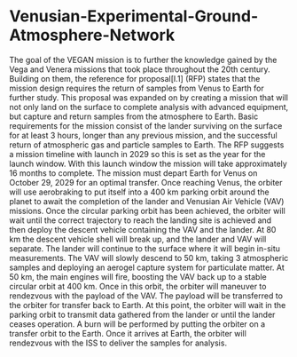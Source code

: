 # Venusian-Experimental-Ground-Atmosphere-Network
The goal of the VEGAN mission is to further the knowledge gained by the Vega and Venera missions that took place throughout the 20th century. Building on them, the reference for proposal[I.1] (RFP) states that the mission design requires the return of samples from Venus to Earth for further study. This proposal was expanded on by creating a mission that will not only land on the surface to complete analysis with advanced equipment, but capture and return samples from the atmosphere to Earth. Basic requirements for the mission consist of the lander surviving on the surface for at least 3 hours, longer than any previous mission, and the successful return of atmospheric gas and particle samples to Earth. The RFP suggests a mission timeline with launch in 2029 so this is set as the year for the launch window. With this launch window the mission will take approximately 16 months to complete. 
The mission must depart Earth for Venus on October 29, 2029 for an optimal transfer. Once reaching Venus, the orbiter will use aerobraking to put itself into a 400 km parking orbit around the planet to await the completion of the lander and Venusian Air Vehicle (VAV) missions. Once the circular parking orbit has been achieved, the orbiter will wait until the correct trajectory to reach the landing site is achieved and then deploy the descent vehicle containing the VAV and the lander. At 80 km the descent vehicle shell will break up, and the lander and VAV will separate. The lander will continue to the surface where it will begin in-situ measurements. The VAV will slowly descend to 50 km, taking 3 atmospheric samples and deploying an aerogel capture system for particulate matter. At 50 km, the main engines will fire, boosting the VAV back up to a stable circular orbit at 400 km. Once in this orbit, the orbiter will maneuver to rendezvous with the payload of the VAV. The payload will be transferred to the orbiter for transfer back to Earth. At this point, the orbiter will wait in the parking orbit to transmit data gathered from the lander or until the lander ceases operation. A burn will be performed by putting the orbiter on a transfer orbit to the Earth. Once it arrives at Earth, the orbiter will rendezvous with the ISS to deliver the samples for analysis.

